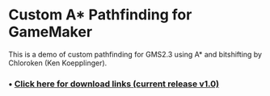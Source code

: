 # Custom A* Pathfinding for GameMaker

This is a demo of custom pathfinding for GMS2.3 using A* and bitshifting by Chloroken (Ken Koepplinger).

### • [Click here for download links (current release v1.0)](https://github.com/chloroken/astargms/releases/tag/1.0)
